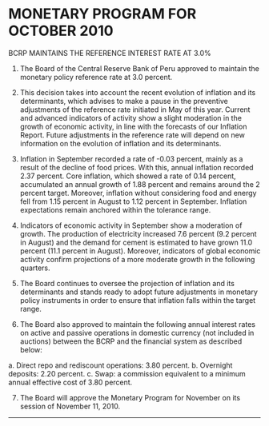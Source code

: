 # MONETARY PROGRAM FOR OCTOBER 2010
 BCRP MAINTAINS THE REFERENCE INTEREST RATE AT 3.0%

1. The Board of the Central Reserve Bank of Peru approved to maintain the monetary
policy reference rate at 3.0 percent.

2. This decision takes into account the recent evolution of inflation and its determinants,
which advises to make a pause in the preventive adjustments of the reference rate
initiated in May of this year. Current and advanced indicators of activity show a slight
moderation in the growth of economic activity, in line with the forecasts of our Inflation
Report. Future adjustments in the reference rate will depend on new information on the
evolution of inflation and its determinants.

3. Inflation in September recorded a rate of -0.03 percent, mainly as a result of the decline
of food prices. With this, annual inflation recorded 2.37 percent. Core inflation, which
showed a rate of 0.14 percent, accumulated an annual growth of 1.88 percent and
remains around the 2 percent target. Moreover, inflation without considering food and
energy fell from 1.15 percent in August to 1.12 percent in September. Inflation
expectations remain anchored within the tolerance range.

4. Indicators of economic activity in September show a moderation of growth. The
production of electricity increased 7.6 percent (9.2 percent in August) and the demand
for cement is estimated to have grown 11.0 percent (11.1 percent in August). Moreover,
indicators of global economic activity confirm projections of a more moderate growth in
the following quarters.

5. The Board continues to oversee the projection of inflation and its determinants and
stands ready to adopt future adjustments in monetary policy instruments in order to
ensure that inflation falls within the target range.

6. The Board also approved to maintain the following annual interest rates on active and
passive operations in domestic currency (not included in auctions) between the BCRP
and the financial system as described below:

a. Direct repo and rediscount operations: 3.80 percent.
b. Overnight deposits: 2.20 percent.
c. Swap: a commission equivalent to a minimum annual effective cost of 3.80
percent.

7. The Board will approve the Monetary Program for November on its session of November
11, 2010.


-----

